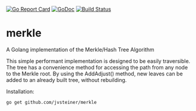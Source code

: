 [![Go Report Card](https://goreportcard.com/badge/github.com/jvsteiner/merkle)](https://goreportcard.com/report/github.com/jvsteiner/merkle)
[![GoDoc](https://godoc.org/github.com/jvsteiner/merkle?status.svg)](http://godoc.org/github.com/jvsteiner/merkle)
[![Build Status](https://travis-ci.org/jvsteiner/merkle.png?branch=master)](https://travis-ci.org/jvsteiner/merkle)

# merkle
A Golang implementation of the Merkle/Hash Tree Algorithm

This simple performant implementation is designed to be easily traversible.  The tree has a convenience method for accessing the path from any node to the Merkle root. By using the AddAdjust() method, new leaves can be added to an already built tree, without rebuilding.

Installation:

    go get github.com/jvsteiner/merkle

